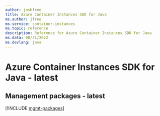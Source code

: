 ```yaml
---
author: joshfree
title: Azure Container Instances SDK for Java
ms.author: jfree
ms.service: container-instances
ms.topic: reference
description: Reference for Azure Container Instances SDK for Java
ms.data: 08/31/2022
ms.devlang: java
---
```

# Azure Container Instances SDK for Java - latest

## Management packages - latest
[!INCLUDE [mgmt-packages](container-instances-mgmt-index.md)]